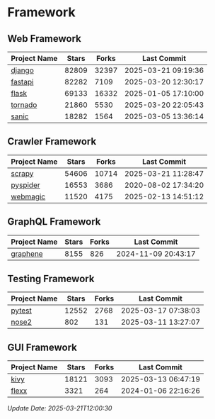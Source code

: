 # Framework

## Web Framework
| Project Name | Stars | Forks | Last Commit |
| ------------ | ----- | ----- | ----------- |
| [django](https://github.com/django/django) | 82809 | 32397 | 2025-03-21 09:19:36 |
| [fastapi](https://github.com/fastapi/fastapi) | 82282 | 7109 | 2025-03-20 12:30:17 |
| [flask](https://github.com/pallets/flask) | 69133 | 16332 | 2025-01-05 17:10:00 |
| [tornado](https://github.com/tornadoweb/tornado) | 21860 | 5530 | 2025-03-20 22:05:43 |
| [sanic](https://github.com/sanic-org/sanic) | 18282 | 1564 | 2025-03-05 13:36:14 |

## Crawler Framework
| Project Name | Stars | Forks | Last Commit |
| ------------ | ----- | ----- | ----------- |
| [scrapy](https://github.com/scrapy/scrapy) | 54606 | 10714 | 2025-03-21 11:28:47 |
| [pyspider](https://github.com/binux/pyspider) | 16553 | 3686 | 2020-08-02 17:34:20 |
| [webmagic](https://github.com/code4craft/webmagic) | 11520 | 4175 | 2025-02-13 14:51:12 |

## GraphQL Framework
| Project Name | Stars | Forks | Last Commit |
| ------------ | ----- | ----- | ----------- |
| [graphene](https://github.com/graphql-python/graphene) | 8155 | 826 | 2024-11-09 20:43:17 |

## Testing Framework
| Project Name | Stars | Forks | Last Commit |
| ------------ | ----- | ----- | ----------- |
| [pytest](https://github.com/pytest-dev/pytest) | 12552 | 2768 | 2025-03-17 07:38:03 |
| [nose2](https://github.com/nose-devs/nose2) | 802 | 131 | 2025-03-11 13:27:07 |

## GUI Framework
| Project Name | Stars | Forks | Last Commit |
| ------------ | ----- | ----- | ----------- |
| [kivy](https://github.com/kivy/kivy) | 18121 | 3093 | 2025-03-13 06:47:19 |
| [flexx](https://github.com/flexxui/flexx) | 3321 | 264 | 2024-01-06 22:16:26 |

*Update Date: 2025-03-21T12:00:30*